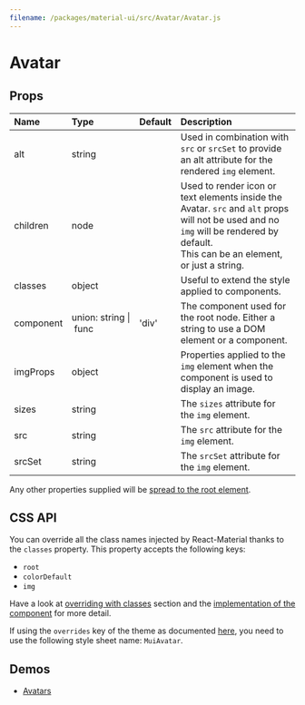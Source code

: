 ```yaml
---
filename: /packages/material-ui/src/Avatar/Avatar.js
---
```


<!--- This documentation is automatically generated, do not try to edit it. -->

# Avatar



## Props

| Name | Type | Default | Description |
|:-----|:-----|:--------|:------------|
| <span class="prop-name">alt</span> | <span class="prop-type">string |  | Used in combination with `src` or `srcSet` to provide an alt attribute for the rendered `img` element. |
| <span class="prop-name">children</span> | <span class="prop-type">node |  | Used to render icon or text elements inside the Avatar. `src` and `alt` props will not be used and no `img` will be rendered by default.<br>This can be an element, or just a string. |
| <span class="prop-name">classes</span> | <span class="prop-type">object |  | Useful to extend the style applied to components. |
| <span class="prop-name">component</span> | <span class="prop-type">union:&nbsp;string&nbsp;&#124;<br>&nbsp;func<br> | <span class="prop-default">'div'</span> | The component used for the root node. Either a string to use a DOM element or a component. |
| <span class="prop-name">imgProps</span> | <span class="prop-type">object |  | Properties applied to the `img` element when the component is used to display an image. |
| <span class="prop-name">sizes</span> | <span class="prop-type">string |  | The `sizes` attribute for the `img` element. |
| <span class="prop-name">src</span> | <span class="prop-type">string |  | The `src` attribute for the `img` element. |
| <span class="prop-name">srcSet</span> | <span class="prop-type">string |  | The `srcSet` attribute for the `img` element. |

Any other properties supplied will be [spread to the root element](/guides/api#spread).

## CSS API

You can override all the class names injected by React-Material thanks to the `classes` property.
This property accepts the following keys:
- `root`
- `colorDefault`
- `img`

Have a look at [overriding with classes](/customization/overrides#overriding-with-classes) section
and the [implementation of the component](http://git.dev.sh.ctripcorp.com/sixthquake/react-material/tree/develop/packages/material-ui/src/Avatar/Avatar.js)
for more detail.

If using the `overrides` key of the theme as documented
[here](/customization/themes#customizing-all-instances-of-a-component-type),
you need to use the following style sheet name: `MuiAvatar`.

## Demos

- [Avatars](/demos/avatars)

